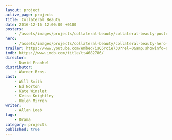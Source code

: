 ```yaml
---
layout: project
active_page: projects
title: Collateral Beauty
date: 2016-12-16 12:00:00 +0100
posters:
    - /assets/images/projects/collateral-beauty/collateral-beauty-poster.jpg
hero:
    - /assets/images/projects/collateral-beauty/collateral-beauty-hero-1.jpg
trailer: https://www.youtube.com/embed/isQ5Ycie73U?rel=0&amp;showinfo=0
imdb: https://www.imdb.com/title/tt4682786/
director:
    - David Frankel
distributor:
    - Warner Bros.
cast:
    - Will Smith
    - Ed Norton
    - Kate Winslet
    - Keira Knightley
    - Helen Mirren
writer:
    - Allan Loeb
tags:
    - Drama
category: projects
published: true
---
```

